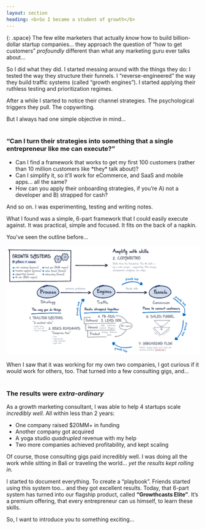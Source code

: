 ```yaml
---
layout: section
heading: <b>So I became a student of growth</b>
---
```


{: .space}
The few elite marketers that actually *know* how to build billion-dollar startup companies… they approach the question of “how to get customers” *profoundly* different than what any marketing guru ever talks about…

So I did what they did. I started messing around with the things they do: I tested the way they structure their funnels. I “reverse-engineered” the way they build traffic systems (called “growth engines”). I started applying their ruthless testing and prioritization regimes.

After a while I started to notice their channel strategies. The psychological triggers they pull. The copywriting.

But I always had one simple objective in mind…
<br><br>
### “Can I turn their strategies into something that a single entrepreneur like me can execute?”

<ul>
	<li>Can I find a framework that works to get my first 100 customers (rather than 10 million customers like *they* talk about)?</li>
	<li>Can I simplify it, so it’ll work for eCommerce, and SaaS and mobile apps… all the same?</li>
	<li>How can you apply their onboarding strategies, if you’re A) not a developer and B) strapped for cash?</li>
</ul>

And so on. 
I was experimenting, testing and writing notes. 

What I found was a simple, 6-part framework that I could easily execute against. It was practical, simple and focused. It fits on the back of a napkin. 

You've seen the outline before…

<img src="/assets/images/diagram.png" class="breakout_image">

When I saw that it was working for my own two companies, I got curious if it would work for others, too. That turned into a few consulting gigs, and…
<br><br>
### The results were *extra-ordinary*

As a growth marketing consultant, I was able to help 4 startups scale *incredibly well.* All within less than 2 years: 

* One company raised $20MM+ in funding
* Another company got acquired
* A yoga studio *quadrupled* revenue with my help
* Two more companies achieved profitability, and kept scaling

Of course, those consulting gigs paid incredibly well. I was doing all the work while sitting in Bali or traveling the world… *yet the results kept rolling in.*

I started to document everything. To create a “playbook”. Friends started using this system too… and they got excellent results. Today, that 6-part system has turned into our flagship product, called **“Growthcasts Elite”**. It’s a premium offering, that every entrepreneur can us himself, to learn these skills.

So, I want to introduce you to something exciting…